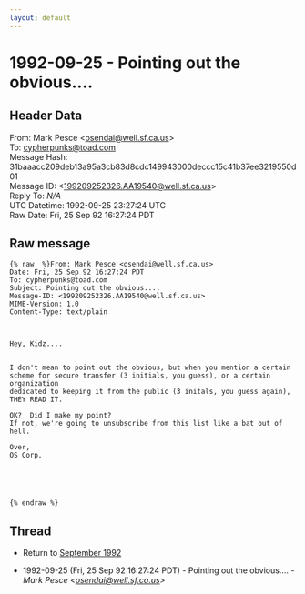 ```yaml
---
layout: default
---
```


# 1992-09-25 - Pointing out the obvious....

## Header Data

From: Mark Pesce \<osendai@well.sf.ca.us\><br>
To: cypherpunks@toad.com<br>
Message Hash: 31baaacc209deb13a95a3cb83d8cdc149943000deccc15c41b37ee3219550d01<br>
Message ID: \<199209252326.AA19540@well.sf.ca.us\><br>
Reply To: _N/A_<br>
UTC Datetime: 1992-09-25 23:27:24 UTC<br>
Raw Date: Fri, 25 Sep 92 16:27:24 PDT<br>

## Raw message

```
{% raw  %}From: Mark Pesce <osendai@well.sf.ca.us>
Date: Fri, 25 Sep 92 16:27:24 PDT
To: cypherpunks@toad.com
Subject: Pointing out the obvious....
Message-ID: <199209252326.AA19540@well.sf.ca.us>
MIME-Version: 1.0
Content-Type: text/plain



Hey, Kidz....


I don't mean to point out the obvious, but when you mention a certain
scheme for secure transfer (3 initials, you guess), or a certain organization
dedicated to keeping it from the public (3 initals, you guess again),
THEY READ IT.

OK?  Did I make my point?
If not, we're going to unsubscribe from this list like a bat out of hell.

Over,
OS Corp.





{% endraw %}
```

## Thread

+ Return to [September 1992](/archive/1992/09)

+ 1992-09-25 (Fri, 25 Sep 92 16:27:24 PDT) - Pointing out the obvious.... - _Mark Pesce \<osendai@well.sf.ca.us\>_

